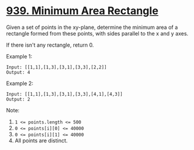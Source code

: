 # [939. Minimum Area Rectangle](https://leetcode.com/problems/minimum-area-rectangle/)

Given a set of points in the xy-plane, determine the minimum area of a rectangle formed from these points, with sides parallel to the x and y axes.

If there isn't any rectangle, return 0.

Example 1:

```text
Input: [[1,1],[1,3],[3,1],[3,3],[2,2]]
Output: 4
```

Example 2:

```text
Input: [[1,1],[1,3],[3,1],[3,3],[4,1],[4,3]]
Output: 2
```

Note:

1. `1 <= points.length <= 500`
1. `0 <= points[i][0] <= 40000`
1. `0 <= points[i][1] <= 40000`
1. All points are distinct.